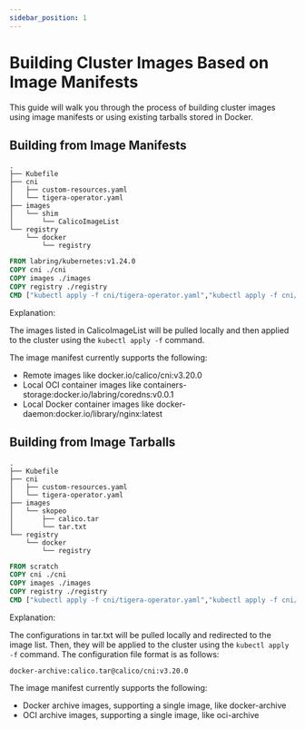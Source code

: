 ```yaml
---
sidebar_position: 1
---
```


# Building Cluster Images Based on Image Manifests

This guide will walk you through the process of building cluster images using image manifests or using existing tarballs stored in Docker.

## Building from Image Manifests

```
.
├── Kubefile
├── cni
│   ├── custom-resources.yaml
│   └── tigera-operator.yaml
├── images
│   └── shim
│       └── CalicoImageList
└── registry
    └── docker
        └── registry
```

```dockerfile
FROM labring/kubernetes:v1.24.0
COPY cni ./cni
COPY images ./images
COPY registry ./registry
CMD ["kubectl apply -f cni/tigera-operator.yaml","kubectl apply -f cni/custom-resources.yaml"]
```

Explanation:

The images listed in CalicoImageList will be pulled locally and then applied to the cluster using the `kubectl apply -f` command.

The image manifest currently supports the following:
- Remote images like docker.io/calico/cni:v3.20.0
- Local OCI container images like containers-storage:docker.io/labring/coredns:v0.0.1
- Local Docker container images like docker-daemon:docker.io/library/nginx:latest

## Building from Image Tarballs

```
.
├── Kubefile
├── cni
│   ├── custom-resources.yaml
│   └── tigera-operator.yaml
├── images
│   └── skopeo
│       ├── calico.tar
│       └── tar.txt
└── registry
    └── docker
        └── registry
```

```dockerfile
FROM scratch
COPY cni ./cni
COPY images ./images
COPY registry ./registry
CMD ["kubectl apply -f cni/tigera-operator.yaml","kubectl apply -f cni/custom-resources.yaml"]
```

Explanation:

The configurations in tar.txt will be pulled locally and redirected to the image list. Then, they will be applied to the cluster using the `kubectl apply -f` command. The configuration file format is as follows:

```
docker-archive:calico.tar@calico/cni:v3.20.0
```

The image manifest currently supports the following:
- Docker archive images, supporting a single image, like docker-archive
- OCI archive images, supporting a single image, like oci-archive
